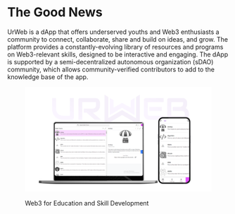 # The Good News

UrWeb is a dApp that offers underserved youths and Web3 enthusiasts a community to connect, collaborate, share and build on ideas, and grow. The platform provides a constantly-evolving library of resources and programs on Web3-relevant skills, designed to be interactive and engaging. The dApp is supported by a semi-decentralized autonomous organization (sDAO) community, which allows community-verified contributors to add to the knowledge base of the app.

<figure><img src="../.gitbook/assets/UrWeb design.png" alt=""><figcaption><p>Web3 for Education and Skill Development</p></figcaption></figure>


